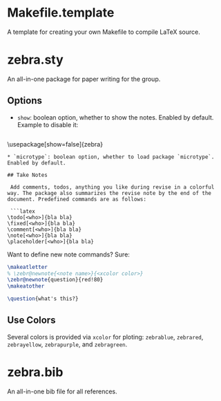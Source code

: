 # Makefile.template

  A template for creating your own Makefile to compile LaTeX source.

# zebra.sty

  An all-in-one package for paper writing for the group.

## Options

* `show`: boolean option, whether to show the notes. Enabled by default. Example to disable it:

  ```latex
\usepackage[show=false]{zebra}
  ```
* `microtype`: boolean option, whether to load package `microtype`. Enabled by default.

## Take Notes

   Add comments, todos, anything you like during revise in a colorful way. The package also summarizes the revise note by the end of the document. Predefined commands are as follows:
   
   ```latex
\todo[<who>]{bla bla}
\fixed[<who>]{bla bla}
\comment[<who>]{bla bla}
\note[<who>]{bla bla}
\placeholder[<who>]{bla bla}
   ```
   Want to define new note commands? Sure:
   ```latex
\makeatletter
  % \zebr@newnote{<note name>}{<xcolor color>}
  \zebr@newnote{question}{red!80}
\makeatother

\question{what's this?}
   ```

## Use Colors 
   Several colors is provided via `xcolor` for ploting: `zebrablue`, `zebrared`, `zebrayellow`, `zebrapurple`, and `zebragreen`.

# zebra.bib

  An all-in-one bib file for all references.
